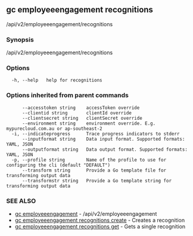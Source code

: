 ## gc employeeengagement recognitions

/api/v2/employeeengagement/recognitions

### Synopsis

/api/v2/employeeengagement/recognitions

### Options

```
  -h, --help   help for recognitions
```

### Options inherited from parent commands

```
      --accesstoken string    accessToken override
      --clientid string       clientId override
      --clientsecret string   clientSecret override
      --environment string    environment override. E.g. mypurecloud.com.au or ap-southeast-2
  -i, --indicateprogress      Trace progress indicators to stderr
      --inputformat string    Data input format. Supported formats: YAML, JSON
      --outputformat string   Data output format. Supported formats: YAML, JSON
  -p, --profile string        Name of the profile to use for configuring the cli (default "DEFAULT")
      --transform string      Provide a Go template file for transforming output data
      --transformstr string   Provide a Go template string for transforming output data
```

### SEE ALSO

* [gc employeeengagement](gc_employeeengagement.html)	 - /api/v2/employeeengagement
* [gc employeeengagement recognitions create](gc_employeeengagement_recognitions_create.html)	 - Creates a recognition
* [gc employeeengagement recognitions get](gc_employeeengagement_recognitions_get.html)	 - Gets a single recognition


